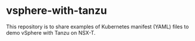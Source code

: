 # vsphere-with-tanzu

This repository is to share examples of Kubernetes manifest (YAML) files to demo vSphere with Tanzu on NSX-T. 
